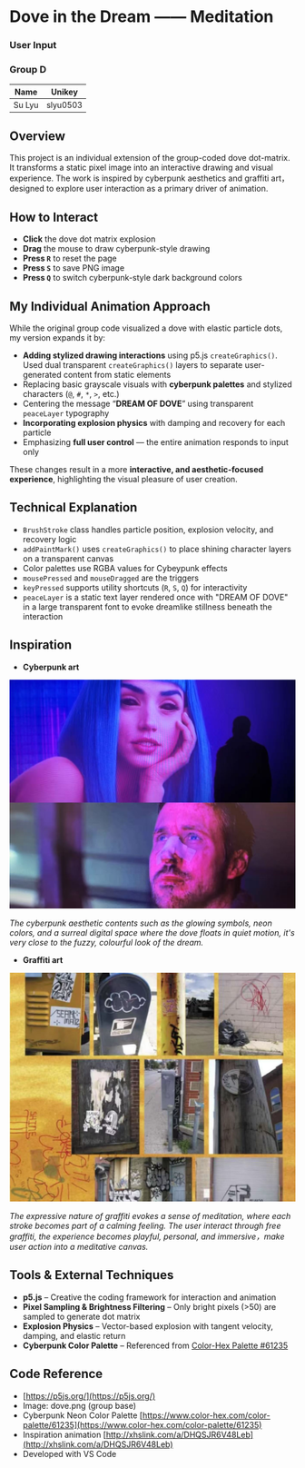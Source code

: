 # Dove in the Dream —— Meditation

### User Input
### Group D

| Name              | Unikey     |  
|-------------------|------------|  
| Su Lyu            | slyu0503   |


## Overview

This project is an individual extension of the group-coded dove dot-matrix. It transforms a static pixel image into an interactive drawing and visual experience. The work is inspired by cyberpunk aesthetics and graffiti art，designed to explore user interaction as a primary driver of animation.

## How to Interact

- **Click** the dove dot matrix explosion
- **Drag** the mouse to draw cyberpunk-style drawing
- **Press `R`** to reset the page
- **Press `S`** to save PNG image
- **Press `Q`** to switch cyberpunk-style dark background colors

## My Individual Animation Approach

While the original group code visualized a dove with elastic particle dots, my version expands it by:
- **Adding stylized drawing interactions** using p5.js `createGraphics()`. Used dual transparent `createGraphics()` layers to separate user-generated content from static elements
- Replacing basic grayscale visuals with **cyberpunk palettes** and stylized characters (`@`, `#`, `*`, `>`, etc.)  
- Centering the message “**DREAM OF DOVE**” using transparent `peaceLayer` typography  
- **Incorporating explosion physics** with damping and recovery for each particle
- Emphasizing **full user control** — the entire animation responds to input only

These changes result in a more **interactive, and aesthetic-focused experience**, highlighting the visual pleasure of user creation.


## Technical Explanation

- `BrushStroke` class handles particle position, explosion velocity, and recovery logic
- `addPaintMark()` uses `createGraphics()` to place shining character layers on a transparent canvas
- Color palettes use RGBA values for Cybeypunk effects
- `mousePressed` and `mouseDragged` are the triggers
- `keyPressed` supports utility shortcuts (`R`, `S`, `Q`) for interactivity
- `peaceLayer` is a static text layer rendered once with "DREAM OF DOVE" in a large transparent font to evoke dreamlike stillness beneath the interaction

## Inspiration

- **Cyberpunk art**

![Blade Runner 2049 screenshot](<assets/blade runner.jpg>)

*The cyberpunk aesthetic contents such as the glowing symbols, neon colors, and a surreal digital space where the dove floats in quiet motion, it's very close to the fuzzy, colourful look of the dream.*

- **Graffiti art**

![Graffiti art](assets/graffiti.jpg)

*The expressive nature of graffiti evokes a sense of meditation, where each stroke becomes part of a calming feeling. The user interact through free graffiti, the experience becomes playful, personal, and immersive，make user action into a meditative canvas.*

## Tools & External Techniques  

- **p5.js** – Creative the coding framework for interaction and animation
- **Pixel Sampling & Brightness Filtering** – Only bright pixels (>50) are sampled to generate dot matrix  
- **Explosion Physics** – Vector-based explosion with tangent velocity, damping, and elastic return  
- **Cyberpunk Color Palette** – Referenced from [Color-Hex Palette #61235](https://www.color-hex.com/color-palette/61235) 


## Code Reference

- [https://p5js.org/](https://p5js.org/)
- Image: dove.png (group base)
- Cyberpunk Neon Color Palette [https://www.color-hex.com/color-palette/61235](https://www.color-hex.com/color-palette/61235)
- Inspiration animation [http://xhslink.com/a/DHQSJR6V48Leb](http://xhslink.com/a/DHQSJR6V48Leb)
- Developed with VS Code